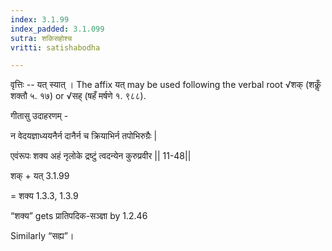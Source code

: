 ```yaml
---
index: 3.1.99
index_padded: 3.1.099
sutra: शकिसहोश्च
vritti: satishabodha

---
```

वृत्तिः -- यत् स्यात् । The affix यत् may be used following the verbal root √शक् (शकॢँ शक्तौ ५. १७) or √सह् (षहँ मर्षणे १. ९८८).


गीतासु उदाहरणम् -

न वेदयज्ञाध्ययनैर्न दानैर्न च क्रियाभिर्न तपोभिरुग्रैः |

एवंरूपः शक्य अहं नृलोके द्रष्टुं त्वदन्येन कुरुप्रवीर || 11-48||


शक् + यत् 3.1.99

= शक्य 1.3.3, 1.3.9

“शक्य” gets प्रातिपदिक-सञ्ज्ञा by 1.2.46


Similarly “सह्य”।